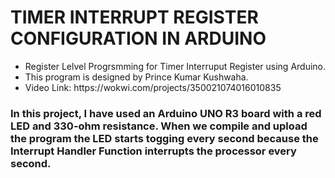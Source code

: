 # TIMER INTERRUPT REGISTER CONFIGURATION IN ARDUINO
<ul>
  <li>Register Lelvel Progrsmming for Timer Interruput Register using Arduino.</li>
  <li>This program is designed by Prince Kumar Kushwaha.</li>
  <li>Video Link: https://wokwi.com/projects/350021074016010835</li>
 </ul>
  
  ### In this project, I have used an Arduino UNO R3 board with a red LED and 330-ohm resistance. When we compile and upload the program the LED starts togging every second because the Interrupt Handler Function interrupts the processor every second.
